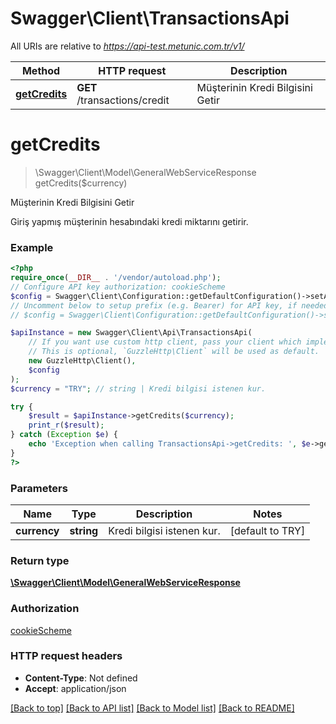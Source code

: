 # Swagger\Client\TransactionsApi

All URIs are relative to *https://api-test.metunic.com.tr/v1/*

Method | HTTP request | Description
------------- | ------------- | -------------
[**getCredits**](TransactionsApi.md#getcredits) | **GET** /transactions/credit | Müşterinin Kredi Bilgisini Getir

# **getCredits**
> \Swagger\Client\Model\GeneralWebServiceResponse getCredits($currency)

Müşterinin Kredi Bilgisini Getir

Giriş yapmış müşterinin hesabındaki kredi miktarını getirir.

### Example
```php
<?php
require_once(__DIR__ . '/vendor/autoload.php');
// Configure API key authorization: cookieScheme
$config = Swagger\Client\Configuration::getDefaultConfiguration()->setApiKey('Cookie', 'YOUR_API_KEY');
// Uncomment below to setup prefix (e.g. Bearer) for API key, if needed
// $config = Swagger\Client\Configuration::getDefaultConfiguration()->setApiKeyPrefix('Cookie', 'Bearer');

$apiInstance = new Swagger\Client\Api\TransactionsApi(
    // If you want use custom http client, pass your client which implements `GuzzleHttp\ClientInterface`.
    // This is optional, `GuzzleHttp\Client` will be used as default.
    new GuzzleHttp\Client(),
    $config
);
$currency = "TRY"; // string | Kredi bilgisi istenen kur.

try {
    $result = $apiInstance->getCredits($currency);
    print_r($result);
} catch (Exception $e) {
    echo 'Exception when calling TransactionsApi->getCredits: ', $e->getMessage(), PHP_EOL;
}
?>
```

### Parameters

Name | Type | Description  | Notes
------------- | ------------- | ------------- | -------------
 **currency** | **string**| Kredi bilgisi istenen kur. | [default to TRY]

### Return type

[**\Swagger\Client\Model\GeneralWebServiceResponse**](../Model/GeneralWebServiceResponse.md)

### Authorization

[cookieScheme](../../README.md#cookieScheme)

### HTTP request headers

 - **Content-Type**: Not defined
 - **Accept**: application/json

[[Back to top]](#) [[Back to API list]](../../README.md#documentation-for-api-endpoints) [[Back to Model list]](../../README.md#documentation-for-models) [[Back to README]](../../README.md)

